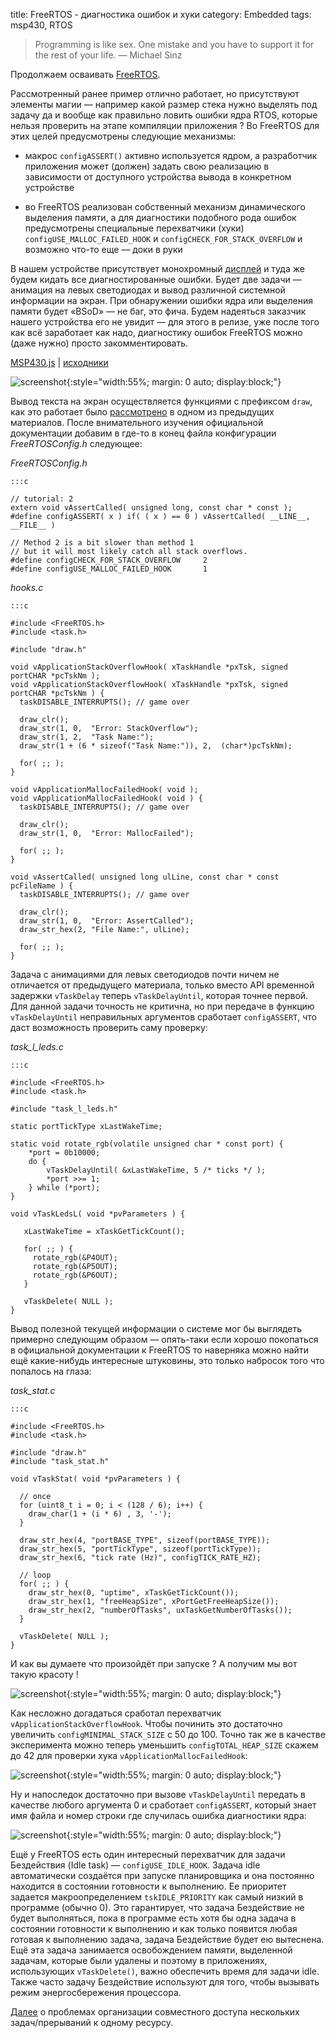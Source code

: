 title: FreeRTOS - диагностика ошибок и хуки
category: Embedded 
tags: msp430, RTOS

> Programming is like sex. One mistake and you have to support it for the rest of your life. — Michael Sinz

Продолжаем осваивать [FreeRTOS]({filename}../2017-04-26-intro/2017-04-26-intro.md).

Рассмотренный ранее пример отлично работает, но присутствуют элементы магии — например какой размер стека нужно выделять под задачу да и вообще как правильно ловить ошибки ядра RTOS, которые нельзя проверить на этапе компиляции приложения ? Во FreeRTOS для этих целей предусмотрены следующие механизмы:

 - макрос `configASSERT()` активно используется ядром, а разработчик приложения может (должен) задать свою реализацию в зависимости от доступного устройства вывода в конкретном устройстве

 - во FreeRTOS реализован собственный механизм динамического выделения памяти, а для диагностики подобного рода ошибок предусмотрены специальные перехватчики (хуки) `configUSE_MALLOC_FAILED_HOOK` и `configCHECK_FOR_STACK_OVERFLOW` и возможно что-то еще — доки в руки

В нашем устройстве присутствует монохромный [дисплей]({filename}../../2017-04-25-msp430-SSD1306/2017-04-25-msp430-SSD1306.md) и туда же будем кидать все диагностированные ошибки. Будет две задачи — анимация на левых светодиодах и вывод различной системной информации на экран. При обнаружении ошибки ядра или выделения памяти будет «BSoD» — не баг, это фича. Будем надеяться заказчик нашего устройства его не увидит — для этого в релизе, уже после того как всё заработает как надо, диагностику ошибок FreeRTOS можно (даже нужно) просто закомментировать.

[MSP430.js](http://mazko.github.io/MSP430.js/24a92b4d7a9052f4214b73dac3355e24) | [исходники]({attach}hooks.zip)

[comment]: <> (byzanz-record --x=313 --y=132 -w 803 --delay 3 -d 22 ui.flv)
[comment]: <> (rm -rf frames/* && ffmpeg -i ui.flv -pix_fmt rgb24 -r 10 "frames/frame-%05d.png")
[comment]: <> (convert -monitor -limit memory 1024MiB -limit map 2048MiB -layers Optimize -layers removeDups -delay 10 -loop 0 "frames/*.png" ui.gif)

![screenshot]({attach}ui.gif){:style="width:55%; margin: 0 auto; display:block;"}

Вывод текста на экран осуществляется функциями с префиксом `draw`, как это работает было [рассмотрено]({filename}../../2017-04-25-msp430-SSD1306/2017-04-25-msp430-SSD1306.md) в одном из предыдущих материалов. После внимательного изучения официальной документации добавим в где-то в конец файла конфигурации *FreeRTOSConfig.h* следующее:
 
*FreeRTOSConfig.h*

    :::c

    // tutorial: 2
    extern void vAssertCalled( unsigned long, const char * const );
    #define configASSERT( x ) if( ( x ) == 0 ) vAssertCalled( __LINE__, __FILE__ )

    // Method 2 is a bit slower than method 1 
    // but it will most likely catch all stack overflows.
    #define configCHECK_FOR_STACK_OVERFLOW     2
    #define configUSE_MALLOC_FAILED_HOOK       1

*hooks.c*

    :::c

    #include <FreeRTOS.h>
    #include <task.h>

    #include "draw.h"

    void vApplicationStackOverflowHook( xTaskHandle *pxTsk, signed portCHAR *pcTskNm );
    void vApplicationStackOverflowHook( xTaskHandle *pxTsk, signed portCHAR *pcTskNm ) {
      taskDISABLE_INTERRUPTS(); // game over
      
      draw_clr();
      draw_str(1, 0,  "Error: StackOverflow");
      draw_str(1, 2,  "Task Name:");
      draw_str(1 + (6 * sizeof("Task Name:")), 2,  (char*)pcTskNm);

      for( ;; );
    }

    void vApplicationMallocFailedHook( void );
    void vApplicationMallocFailedHook( void ) {
      taskDISABLE_INTERRUPTS(); // game over

      draw_clr();
      draw_str(1, 0,  "Error: MallocFailed");

      for( ;; );
    }

    void vAssertCalled( unsigned long ulLine, const char * const pcFileName ) {
      taskDISABLE_INTERRUPTS(); // game over

      draw_clr();
      draw_str(1, 0,  "Error: AssertCalled");
      draw_str_hex(2, "File Name:", ulLine);

      for( ;; );
    }

Задача с анимациями для левых светодиодов почти ничем не отличается от предыдущего материала, только вместо API временной задержки `vTaskDelay` теперь `vTaskDelayUntil`, которая точнее первой. Для данной задачи точность не критична, но при передаче в функцию `vTaskDelayUntil` неправильных аргументов сработает `configASSERT`, что даст возможность проверить саму проверку:

*task_l_leds.c*

    :::c

    #include <FreeRTOS.h>
    #include <task.h>

    #include "task_l_leds.h"

    static portTickType xLastWakeTime;

    static void rotate_rgb(volatile unsigned char * const port) {
        *port = 0b10000;
        do {
            vTaskDelayUntil( &xLastWakeTime, 5 /* ticks */ );
            *port >>= 1;
        } while (*port);
    }

    void vTaskLedsL( void *pvParameters ) {

       xLastWakeTime = xTaskGetTickCount();

       for( ;; ) {
         rotate_rgb(&P4OUT);
         rotate_rgb(&P5OUT);
         rotate_rgb(&P6OUT);
       }

       vTaskDelete( NULL );
    }

Вывод полезной текущей информации о системе мог бы выглядеть примерно следующим образом — опять-таки если хорошо покопаться в официальной документации к FreeRTOS то наверняка можно найти ещё какие-нибудь интересные штуковины, это только набросок того что попалось на глаза: 

*task_stat.c*

    :::c

    #include <FreeRTOS.h>
    #include <task.h>

    #include "draw.h"
    #include "task_stat.h"

    void vTaskStat( void *pvParameters ) {

      // once
      for (uint8_t i = 0; i < (128 / 6); i++) {
        draw_char(1 + (i * 6) , 3, '-');
      }

      draw_str_hex(4, "portBASE_TYPE", sizeof(portBASE_TYPE));
      draw_str_hex(5, "portTickType", sizeof(portTickType));
      draw_str_hex(6, "tick rate (Hz)", configTICK_RATE_HZ);

      // loop
      for( ;; ) {
        draw_str_hex(0, "uptime", xTaskGetTickCount());
        draw_str_hex(1, "freeHeapSize", xPortGetFreeHeapSize());
        draw_str_hex(2, "numberOfTasks", uxTaskGetNumberOfTasks());
      }

      vTaskDelete( NULL );
    }

И как вы думаете что произойдёт при запуске ? А получим мы вот такую красоту !

![screenshot]({attach}stackoverflow.png){:style="width:55%; margin: 0 auto; display:block;"}

Как несложно догадаться сработал перехватчик `vApplicationStackOverflowHook`. Чтобы починить это достаточно увеличить `configMINIMAL_STACK_SIZE` с 50 до 100. Точно так же в качестве эксперимента можно теперь уменьшить `configTOTAL_HEAP_SIZE` скажем до 42 для проверки хука `vApplicationMallocFailedHook`:

![screenshot]({attach}maloocfailed.png){:style="width:55%; margin: 0 auto; display:block;"}

Ну и напоследок достаточно при вызове `vTaskDelayUntil` передать в качестве любого аргумента 0 и сработает `configASSERT`, который знает имя файла и номер строки где случилась ошибка диагностики ядра: 

![screenshot]({attach}assert.png){:style="width:55%; margin: 0 auto; display:block;"}

Ещё у FreeRTOS есть один интересный перехватчик для задачи Бездействия (Idle task) — `configUSE_IDLE_HOOK`. Задача idle автоматически создаётся при запуске планировщика и она постоянно находится в состоянии готовности к выполнению. Ее приоритет задается макроопределением `tskIDLE_PRIORITY` как самый низкий в программе (обычно 0). Это гарантирует, что задача Бездействие не будет выполняться, пока в программе есть хотя бы одна задача в состоянии готовности к выполнению и как только появится любая готовая к выполнению задача, задача Бездействие будет ею вытеснена. Ещё эта задача занимается освобождением памяти, выделенной задачам, которые были удалены и поэтому в приложениях, использующих `vTaskDelete()`, важно обеспечить время для задачи idle. Также часто задачу Бездействие используют для того, чтобы вызывать режим энергосбережения процессора.

[Далее]({filename}../2017-04-28-mutex/2017-04-28-mutex.md) о проблемах организации
совместного доступа нескольких задач/прерываний к одному ресурсу.